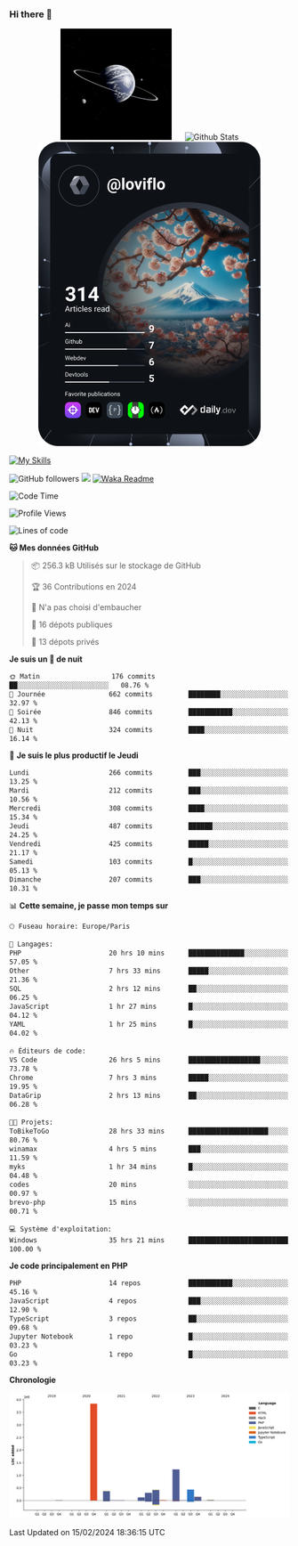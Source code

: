 ### Hi there 👋

<p align="center">
  <img src="https://github.com/Loviflo/Loviflo/blob/main/img/portrait.jpg" alt="Loviflo" height="200" style="margin-right: 20px"/>
  <img src="https://github-readme-stats.vercel.app/api?username=Loviflo&show_icons=true&theme=graywhite" alt="Github Stats" />
  <a href="https://app.daily.dev/loviflo"><img src="https://github.com/loviflo/loviflo/blob/main/devcard.svg" width="400" alt="Loviflo's Dev Card"/></a>
</p>

[![My Skills](https://skillicons.dev/icons?i=php,laravel,symfony,dotnet,cs,nodejs,mysql,postgres,js,ts,html,css,sass,angular,react,electron,docker,webpack,vscode,figma,git,github,gitlab,nginx,postman&perline=5)](https://skillicons.dev)

![GitHub followers](https://img.shields.io/github/followers/Loviflo?label=Follow&style=social)
![](https://visitor-badge.glitch.me/badge?page_id=Loviflo.Loviflo)
[![Waka Readme](https://github.com/Loviflo/Loviflo/actions/workflows/update-stats.yml/badge.svg)](https://github.com/Loviflo/Loviflo/actions/workflows/update-stats.yml)

<!--START_SECTION:waka-->
![Code Time](http://img.shields.io/badge/Code%20Time-1%2C896%20hrs%2034%20mins-blue)

![Profile Views](http://img.shields.io/badge/Vues%20du%20profil-0-blue)

![Lines of code](https://img.shields.io/badge/Depuis%20Hello%20World%2C%20j%27ai%20%C3%A9crit-6.9%20million%20Lignes%20de%20code-blue)

**🐱 Mes données GitHub** 

> 📦 256.3 kB Utilisés sur le stockage de GitHub 
 > 
> 🏆 36 Contributions en 2024
 > 
> 🚫 N'a pas choisi d'embaucher
 > 
> 📜 16 dépots publiques 
 > 
> 🔑 13 dépots privés 
 > 
**Je suis un 🦉 de nuit** 

```text
🌞 Matin                  176 commits         ██░░░░░░░░░░░░░░░░░░░░░░░   08.76 % 
🌆 Journée                662 commits         ████████░░░░░░░░░░░░░░░░░   32.97 % 
🌃 Soirée                 846 commits         ███████████░░░░░░░░░░░░░░   42.13 % 
🌙 Nuit                   324 commits         ████░░░░░░░░░░░░░░░░░░░░░   16.14 % 
```
📅 **Je suis le plus productif le Jeudi** 

```text
Lundi                    266 commits         ███░░░░░░░░░░░░░░░░░░░░░░   13.25 % 
Mardi                    212 commits         ███░░░░░░░░░░░░░░░░░░░░░░   10.56 % 
Mercredi                 308 commits         ████░░░░░░░░░░░░░░░░░░░░░   15.34 % 
Jeudi                    487 commits         ██████░░░░░░░░░░░░░░░░░░░   24.25 % 
Vendredi                 425 commits         █████░░░░░░░░░░░░░░░░░░░░   21.17 % 
Samedi                   103 commits         █░░░░░░░░░░░░░░░░░░░░░░░░   05.13 % 
Dimanche                 207 commits         ███░░░░░░░░░░░░░░░░░░░░░░   10.31 % 
```


📊 **Cette semaine, je passe mon temps sur** 

```text
🕑︎ Fuseau horaire: Europe/Paris

💬 Langages: 
PHP                      20 hrs 10 mins      ██████████████░░░░░░░░░░░   57.05 % 
Other                    7 hrs 33 mins       █████░░░░░░░░░░░░░░░░░░░░   21.36 % 
SQL                      2 hrs 12 mins       ██░░░░░░░░░░░░░░░░░░░░░░░   06.25 % 
JavaScript               1 hr 27 mins        █░░░░░░░░░░░░░░░░░░░░░░░░   04.12 % 
YAML                     1 hr 25 mins        █░░░░░░░░░░░░░░░░░░░░░░░░   04.02 % 

🔥 Éditeurs de code: 
VS Code                  26 hrs 5 mins       ██████████████████░░░░░░░   73.78 % 
Chrome                   7 hrs 3 mins        █████░░░░░░░░░░░░░░░░░░░░   19.95 % 
DataGrip                 2 hrs 13 mins       ██░░░░░░░░░░░░░░░░░░░░░░░   06.28 % 

🐱‍💻 Projets: 
ToBikeToGo               28 hrs 33 mins      ████████████████████░░░░░   80.76 % 
winamax                  4 hrs 5 mins        ███░░░░░░░░░░░░░░░░░░░░░░   11.59 % 
myks                     1 hr 34 mins        █░░░░░░░░░░░░░░░░░░░░░░░░   04.48 % 
codes                    20 mins             ░░░░░░░░░░░░░░░░░░░░░░░░░   00.97 % 
brevo-php                15 mins             ░░░░░░░░░░░░░░░░░░░░░░░░░   00.71 % 

💻 Système d'exploitation: 
Windows                  35 hrs 21 mins      █████████████████████████   100.00 % 
```

**Je code principalement en PHP** 

```text
PHP                      14 repos            ███████████░░░░░░░░░░░░░░   45.16 % 
JavaScript               4 repos             ███░░░░░░░░░░░░░░░░░░░░░░   12.90 % 
TypeScript               3 repos             ██░░░░░░░░░░░░░░░░░░░░░░░   09.68 % 
Jupyter Notebook         1 repo              █░░░░░░░░░░░░░░░░░░░░░░░░   03.23 % 
Go                       1 repo              █░░░░░░░░░░░░░░░░░░░░░░░░   03.23 % 
```



**Chronologie**

![Lines of Code chart](https://raw.githubusercontent.com/Loviflo/Loviflo/main/assets/bar_graph.png)


 Last Updated on 15/02/2024 18:36:15 UTC
<!--END_SECTION:waka-->
